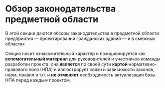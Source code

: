# Обзор законодательства предметной области

В этой секции даются обзоры законодательства в предметной области предприятия — проектировании гражданских зданий — и в смежных областях

Секция носит ознакомительный характер и позиционируется как **вспомогательный материал** для руководителей и участников команды разработки проекта: она **является** по своей сути **картой** нормативно-правового поля (НПА) и иллюстрирует связи и зависимости законов, норм, правил и т.п. и **не отменяет** необходимость актуализации базы НПА перед каждым проектом.
